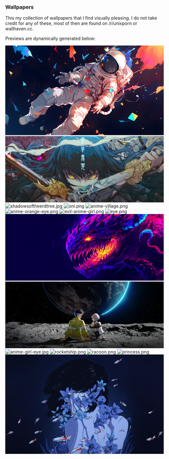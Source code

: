 ### Wallpapers

This my collection of wallpapers that I find visually pleasing. I do not take credit for any of these, most of then are found on /r/unixporn or wallhaven.cc.

Previews are dynamically generated below:

![cosmonaut-in-open-space-art-desktop-wallpaper.jpg](cosmonaut-in-open-space-art-desktop-wallpaper.jpg)
![animeswords.jpg](animeswords.jpg)
![shadowsoftheerdtree.jpg](shadowsoftheerdtree.jpg)
![oni.png](oni.png)
![anime-village.png](anime-village.png)
![anime-orange-eye.png](anime-orange-eye.png)
![evil-anime-girl.png](evil-anime-girl.png)
![eye.png](eye.png)
![hyprdragon.jpg](hyprdragon.jpg)
![cyberpunk-edgerunners.jpg](cyberpunk-edgerunners.jpg)
![anime-girl-eye.jpg](anime-girl-eye.jpg)
![rocketship.png](rocketship.png)
![racoon.png](racoon.png)
![princess.png](princess.png)
![mima.png](mima.png)

